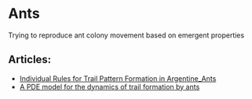 # Ants

Trying to reproduce ant colony movement based on emergent properties

## Articles:
* [Individual Rules for Trail Pattern Formation in Argentine_Ants](https://www.researchgate.net/publication/230566014_Individual_Rules_for_Trail_Pattern_Formation_in_Argentine_Ants_Linepithema_humile)
* [A PDE model for the dynamics of trail formation by ants](https://www.sciencedirect.com/science/article/pii/S0022247X14011524)
